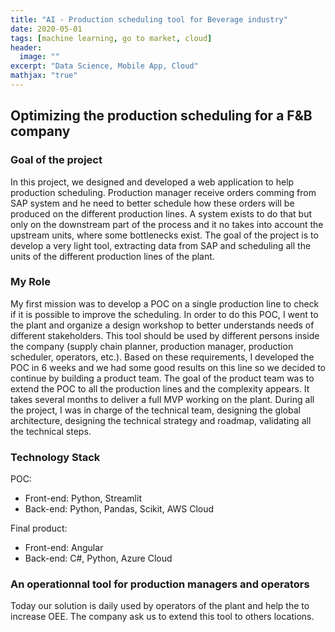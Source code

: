 ```yaml
---
title: "AI - Production scheduling tool for Beverage industry"
date: 2020-05-01
tags: [machine learning, go to market, cloud]
header:
  image: ""
excerpt: "Data Science, Mobile App, Cloud"
mathjax: "true"
---
```


## Optimizing the production scheduling for a F&B company 

### Goal of the project
In this project, we designed and developed a web application to help production scheduling.
Production manager receive orders comming from SAP system and he need to better schedule how these orders will be produced on the different production lines.
A system exists to do that but only on the downstream part of the process and it no takes into account the upstream units, where some bottlenecks exist.
The goal of the project is to develop a very light tool, extracting data from SAP and scheduling all the units of the different production lines of the plant.

### My Role
My first mission was to develop a POC on a single production line to check if it is possible to improve the scheduling.
In order to do this POC, I went to the plant and organize a design workshop to better understands needs of different stakeholders. 
This tool should be used by different persons inside the company (supply chain planner, production manager, production scheduler, operators, etc.).
Based on these requirements, I developed the POC in 6 weeks and we had some good results on this line so we decided to continue by building a product team.
The goal of the product team was to extend the POC to all the production lines and the complexity appears. It takes several months to deliver a full MVP working on the plant. During all the project, I was in charge of the technical team, designing the global architecture, designing the technical strategy and roadmap, validating all the technical steps.

### Technology Stack
POC:
<ul>
  <li>Front-end: Python, Streamlit</li>
  <li>Back-end: Python, Pandas, Scikit, AWS Cloud</li>
</ul>
Final product:
<ul>
  <li>Front-end: Angular</li>
  <li>Back-end: C#, Python, Azure Cloud</li>
</ul>


### An operationnal tool for production managers and operators
Today our solution is daily used by operators of the plant and help the to increase OEE. 
The company ask us to extend this tool to others locations.



